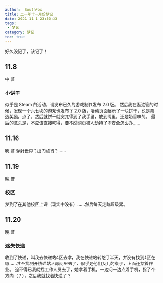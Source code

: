 ```yaml
---
author:  SouthFox
title: 二一年十一月份梦记
date: 2021-11-1 23:33:33
tags:
 - 梦记
category: 梦记
toc: true
---
```

好久没记了，该记了！

<!-- more -->

## 11.8

中 普
### 小饼干
似乎是 Steam 的活动，请发布已久的游戏制作发布 2.0 版。
然后我在逛油管的时候，发现一个六七块的游戏也发布了 2.0 版，活动页面展示了一块饼干，说是票选奖励。点了，然后就饼干就突兀得到了我手里，放到嘴里，还是奶香味的。
最后的念头是，不应该直接吃得，要不然网页被人劫持了不安全怎么办……

## 11.16

晚 普
弹射世界？出门旅行？……

## 11.19

晚 普
###  校区
梦到了在其他校区上课（现实中没有）……然后每天走路超级累。

## 11.20

晚 普
### 迷失快递
收到了快递，叫我去快递站4区去拿，我在快递站转悠了半天，并没有找到4区在哪……甚至找到开快递站人房间里去了，似乎是他们女儿的桌子，上面还摆着作业。
迫不得已我就找工作人员去了，她拿着手机，一边问一边点着手机，指了个方向（？），之后我就找着快递了？